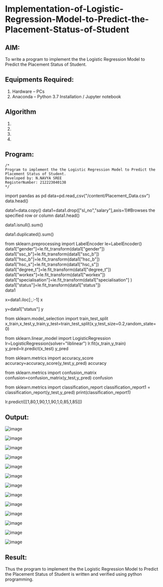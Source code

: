 # Implementation-of-Logistic-Regression-Model-to-Predict-the-Placement-Status-of-Student

## AIM:
To write a program to implement the the Logistic Regression Model to Predict the Placement Status of Student.

## Equipments Required:
1. Hardware – PCs
2. Anaconda – Python 3.7 Installation / Jupyter notebook

## Algorithm
1. 
2. 
3. 
4. 

## Program:
```
/*
Program to implement the the Logistic Regression Model to Predict the Placement Status of Student.
Developed by: N.NAVYA SREE
RegisterNumber: 212223040138 
*/
```

import pandas as pd
data=pd.read_csv("/content/Placement_Data.csv")
data.head()

data1=data.copy()
data1=data1.drop(["sl_no","salary"],axis=1)#Browses the specified row or column
data1.head()

data1.isnull().sum()

data1.duplicated().sum()

from sklearn.preprocessing import LabelEncoder
le=LabelEncoder()
data1["gender"]=le.fit_transform(data1["gender"])
data1["ssc_b"]=le.fit_transform(data1["ssc_b"])
data1["hsc_b"]=le.fit_transform(data1["hsc_b"])
data1["hsc_s"]=le.fit_transform(data1["hsc_s"])
data1["degree_t"]=le.fit_transform(data1["degree_t"])
data1["workex"]=le.fit_transform(data1["workex"])
data1["specialisation"]=le.fit_transform(data1["specialisation"] )     
data1["status"]=le.fit_transform(data1["status"])       
data1 

x=data1.iloc[:,:-1]
x

y=data1["status"]
y

from sklearn.model_selection import train_test_split
x_train,x_test,y_train,y_test=train_test_split(x,y,test_size=0.2,random_state=0)

from sklearn.linear_model import LogisticRegression
lr=LogisticRegression(solver="liblinear")
lr.fit(x_train,y_train)
y_pred=lr.predict(x_test)
y_pred

from sklearn.metrics import accuracy_score
accuracy=accuracy_score(y_test,y_pred)
accuracy

from sklearn.metrics import confusion_matrix
confusion=confusion_matrix(y_test,y_pred)
confusion

from sklearn.metrics import classification_report
classification_report1 = classification_report(y_test,y_pred)
print(classification_report1)

lr.predict([[1,80,1,90,1,1,90,1,0,85,1,85]])

## Output:


![image](https://github.com/23004513/Implementation-of-Logistic-Regression-Model-to-Predict-the-Placement-Status-of-Student/assets/138973069/6336b502-e02e-49eb-a134-4f619ed25048)

![image](https://github.com/23004513/Implementation-of-Logistic-Regression-Model-to-Predict-the-Placement-Status-of-Student/assets/138973069/18dd61a4-ecce-4b9a-9be4-fa6e74cd09c1)

![image](https://github.com/23004513/Implementation-of-Logistic-Regression-Model-to-Predict-the-Placement-Status-of-Student/assets/138973069/530c7485-cabd-4e5a-b3ed-ea4f67187790)

![image](https://github.com/23004513/Implementation-of-Logistic-Regression-Model-to-Predict-the-Placement-Status-of-Student/assets/138973069/6ebcd87f-8867-4595-bbd3-dabc53ed6c29)

![image](https://github.com/23004513/Implementation-of-Logistic-Regression-Model-to-Predict-the-Placement-Status-of-Student/assets/138973069/acd4e1dd-228b-4d7d-94d0-f2dbad0ef92c)

![image](https://github.com/23004513/Implementation-of-Logistic-Regression-Model-to-Predict-the-Placement-Status-of-Student/assets/138973069/a057710b-ec40-454b-bedd-0597ee2cb744)

![image](https://github.com/23004513/Implementation-of-Logistic-Regression-Model-to-Predict-the-Placement-Status-of-Student/assets/138973069/a5996e96-bc44-4cfe-8486-ee100d27b9ab)

![image](https://github.com/23004513/Implementation-of-Logistic-Regression-Model-to-Predict-the-Placement-Status-of-Student/assets/138973069/d95b185e-58f3-44b6-a39b-1fa2ebff2ca1)

![image](https://github.com/23004513/Implementation-of-Logistic-Regression-Model-to-Predict-the-Placement-Status-of-Student/assets/138973069/615399fb-41ce-4844-b9ca-303bbee3a9da)

![image](https://github.com/23004513/Implementation-of-Logistic-Regression-Model-to-Predict-the-Placement-Status-of-Student/assets/138973069/6a6eb1e8-de54-43c9-9add-ff565737ab47)

![image](https://github.com/23004513/Implementation-of-Logistic-Regression-Model-to-Predict-the-Placement-Status-of-Student/assets/138973069/be817ccb-c4d0-4c69-b289-289be27d2973)

![image](https://github.com/23004513/Implementation-of-Logistic-Regression-Model-to-Predict-the-Placement-Status-of-Student/assets/138973069/620373e3-7333-4513-8551-84a094fa975c)

![image](https://github.com/23004513/Implementation-of-Logistic-Regression-Model-to-Predict-the-Placement-Status-of-Student/assets/138973069/64118a8e-0e1f-4cb0-8869-70bd499376d8)

## Result:
Thus the program to implement the the Logistic Regression Model to Predict the Placement Status of Student is written and verified using python programming.
